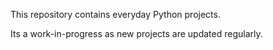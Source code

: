 This repository contains everyday Python projects.

Its a work-in-progress as new projects are updated regularly.
